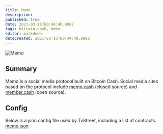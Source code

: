 ```yaml
---
title: Memo
description:
published: true
date: 2021-03-15T00:44:40.998Z
tags: bitcoin-cash, memo
editor: markdown
dateCreated: 2021-03-15T00:44:40.998Z
---
```


![Memo](https://txstreet.com/static/img/singles/house_logos/memo.png)

## Summary

Memo is a social media protocol built on Bitcoin Cash. Social media sites based on the protocol include [memo.cash](https://memo.cash/) (closed source) and [member.cash](https://member.cash/) (open source).


## Config

Below is a json config file used by TxStreet, including a list of contracts. [memo.json](/bitcoincash/houses/memo.json)
